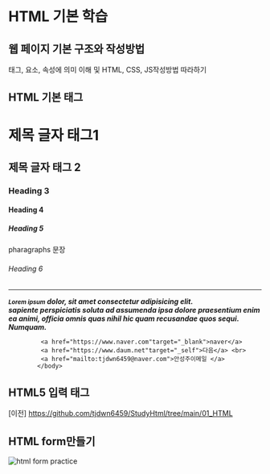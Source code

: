 # HTML 기본 학습

## 웹 페이지 기본 구조와 작성방법
태그, 요소, 속성에 의미 이해 및 HTML, CSS, JS작성방법 따라하기

## HTML 기본 태그
<!DOCTYPE html>
<html>
    <head>
        <title>HTML5+CSS Text</title>
    </head>
    <body>
        <h1>제목 글자 태그1</h1>
        <h2>제목 글자 태그 2</h2>
        <h3>Heading 3</h3>
        <h4>Heading 4</h4>
        <h5>Heading 5</h5>
        <p>pharagraphs 문장</p>
        <h6>Heading 6</h6>
        <hr>
        <p><i><b><small>Lorem ipsum</small> dolor, sit amet consectetur adipisicing elit. <br>
             sapiente perspiciatis soluta ad assumenda ipsa dolore praesentium enim ea animi, officia omnis quas nihil hic quam recusandae quos sequi. Numquam.</b></i></p>
        
             <a href="https://www.naver.com"target="_blank">naver</a>
             <a href="https://www.daum.net"target="_self">다음</a> <br>
             <a href="mailto:tjdwn6459@naver.com">안성주이메일 </a>
            </body>
</html>

## HTML5 입력 태그
 [이전] https://github.com/tjdwn6459/StudyHtml/tree/main/01_HTML

## HTML form만들기
![html form practice](https://user-images.githubusercontent.com/77951833/126257339-dd1c6b18-cb0c-467c-8809-c2b1ab387fb9.png)
